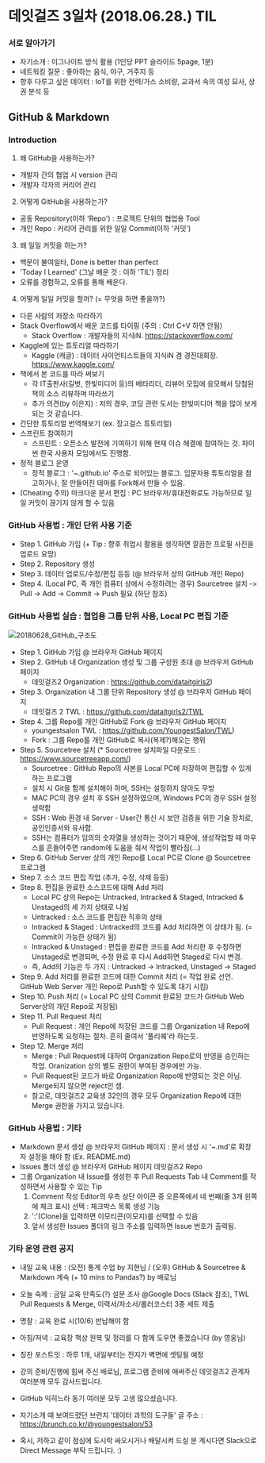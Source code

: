 # 데잇걸즈 3일차 (2018.06.28.) TIL



### 서로 알아가기
- 자기소개 : 이그나이트 방식 활용 (1인당 PPT 슬라이드 5page, 1분)
- 네트워킹 질문 : 좋아하는 음식, 야구, 거주지 등
- 향후 다루고 싶은 데이터 : IoT를 위한 전력/가스 소비량, 교과서 속의 여성 묘사, 상권 분석 등



## GitHub & Markdown

### Introduction

1. 왜 GitHub을 사용하는가?
- 개발자 간의 협업 시 version 관리
- 개발자 각자의 커리어 관리

2. 어떻게 GitHub을 사용하는가?
- 공동 Repository(이하 'Repo') : 프로젝트 단위의 협업용 Tool
- 개인 Repo : 커리어 관리를 위한 일일 Commit(이하 '커밋')

3. 왜 일일 커밋을 하는가?
- 백문이 불여일타, Done is better than perfect
- 'Today I Learned' (그날 배운 것 : 이하 'TIL') 정리
- 오류를 경험하고, 오류를 통해 배운다.

4. 어떻게 일일 커밋을 할까? (= 무엇을 하면 좋을까?)
- 다른 사람의 저장소 따라하기
- Stack Overflow에서 배운 코드를 타이핑 (주의 : Ctrl C+V 하면 안됨)
    * Stack Overflow : 개발자들의 지식iN. https://stackoverflow.com/
- Kaggle에 있는 튜토리얼 따라하기
    * Kaggle (캐글) : 데이터 사이언티스트들의 지식iN 겸 경진대회장. https://www.kaggle.com/
- 책에서 본 코드를 따라 써보기
    * 각 IT출판사(길벗, 한빛미디어 등)의 베타리더, 리뷰어 모집에 응모해서 당첨된 책의 소스 리뷰하며 따라쓰기
    * 추가 의견(by 이은지) : 저의 경우, 코딩 관련 도서는 한빛미디어 책을 많이 보게 되는 것 같습니다.
- 간단한 튜토리얼 번역해보기 (ex. 장고걸스 튜토리얼)
- 스프린트 참여하기
    * 스프린트 : 오픈소스 발전에 기여하기 위해 현재 이슈 해결에 참여하는 것. 파이썬 한국 사용자 모임에서도 진행함.
- 정적 블로그 운영 
    * 정적 블로그 : '~.github.io' 주소로 되어있는 블로그. 입문자용 튜토리얼을 참고하거나, 잘 만들어진 테마를 Fork해서 만들 수 있음.
- (Cheating 주의) 마크다운 문서 편집 : PC 브라우저/휴대전화로도 가능하므로 일일 커밋이 끊기지 않게 할 수 있음


### GitHub 사용법 : 개인 단위 사용 기준

- Step 1. GitHub 가입  (+ Tip : 향후 취업시 활용을 생각하면 깔끔한 프로필 사진을 업로드 요망)
- Step 2. Repository 생성
- Step 3. 데이터 업로드/수정/편집 등등 (@ 브라우저 상의 GitHub 개인 Repo)
- Step 4. (Local PC, 즉 개인 컴퓨터 상에서 수정하려는 경우) Sourcetree 설치 -> Pull -> Add -> Commit -> Push 필요 (하단 참조)


### GitHub 사용법 실습 : 협업용 그룹 단위 사용, Local PC 편집 기준

![20180628_GitHub_구조도](https://github.com/YoungestSalon/TIL/blob/master/TIL_20180628_GitHub_v2.jpg?raw=true)

- Step 1. GitHub 가입 @ 브라우저 GitHub 페이지
- Step 2. GitHub 내 Organization 생성 및 그룹 구성원 초대 @ 브라우저 GitHub 페이지
    * 데잇걸즈2 Organization : https://github.com/dataitgirls2)
- Step 3. Organization 내 그룹 단위 Repository 생성 @ 브라우저 GitHub 페이지
    * 데잇걸즈 2 TWL : https://github.com/dataitgirls2/TWL
- Step 4. 그룹 Repo를 개인 GitHub로 Fork @ 브라우저 GitHub 페이지
    * youngestsalon TWL : https://github.com/YoungestSalon/TWL)
    * Fork : 그룹 Repo를 개인 GitHub로 복사(복제?)해오는 행위
- Step 5. Sourcetree 설치 (* Sourcetree 설치파일 다운로드 : https://www.sourcetreeapp.com/)
    * Sourcetree : GitHub Repo의 사본을 Local PC에 저장하여 편집할 수 있게 하는 프로그램
    * 설치 시 Git을 함께 설치해야 하며, SSH는 설정하지 않아도 무방
    * MAC PC의 경우 설치 후 SSH 설정하였으며, Windows PC의 경우 SSH 설정 생략함
    * SSH : Web 환경 내 Server - User간 통신 시 보안 검증을 위한 기술 장치로, 공인인증서와 유사함.
    * SSH는 컴퓨터가 임의의 숫자열을 생성하는 것이기 때문에, 생성작업할 때 마우스를 흔들어주면 random에 도움을 줘서 작업이 빨라짐(...)
- Step 6. GitHub Server 상의 개인 Repo를 Local PC로 Clone @ Sourcetree 프로그램
- Step 7. 소스 코드 편집 작업 (추가, 수정, 삭제 등등)
- Step 8. 편집을 완료한 소스코드에 대해 Add 처리
    * Local PC 상의 Repo는 Untracked, Intracked & Staged, Intracked & Unstaged의 세 가지 상태로 나뉨
    * Untracked : 소스 코드를 편집한 직후의 상태
    * Intracked & Staged : Untracked의 코드를 Add 처리하면 이 상태가 됨. (= Commit이 가능한 상태가 됨)
    * Intracked & Unstaged : 편집을 완료한 코드를 Add 처리한 후 수정하면 Unstaged로 변경되며, 수정 완료 후 다시 Add하면 Staged로 다시 변경.
    * 즉, Add의 기능은 두 가지 : Untracked -> Intracked, Unstaged -> Staged
- Step 9. Add 처리를 완료한 코드에 대한 Commit 처리 (= 작업 완료 선언. GitHub Web Server 개인 Repo로 Push할 수 있도록 대기 시킴)
- Step 10. Push 처리 (= Local PC 상의 Commit 완료된 코드가 GitHub Web Server상의 개인 Repo로 저장됨)
- Step 11. Pull Request 처리
    * Pull Request : 개인 Repo에 저장된 코드를 그룹 Organization 내 Repo에 반영하도록 요청하는 절차. 흔히 줄여서 '풀리퀘'라 하는듯.
- Step 12. Merge 처리
    * Merge : Pull Request에 대하여 Organization Repo로의 반영을 승인하는 작업. Oranization 상의 별도 권한이 부여된 경우에만 가능.
    * Pull Request된 코드가 바로 Organization Repo에 반영되는 것은 아님. Merge되지 않으면 reject인 셈.
    * 참고로, 데잇걸즈2 교육생 32인의 경우 모두 Organization Repo에 대한 Merge 권한을 가지고 있습니다.


### GitHub 사용법 : 기타
- Markdown 문서 생성 @ 브라우저 GitHub 페이지 : 문서 생성 시 '~.md'로 확장자 설정을 해야 함  (Ex. README.md)
- Issues 폴더 생성 @ 브라우저 GitHub 페이지 데잇걸즈2 Repo
- 그룹 Organization 내 Issue를 생성한 후 Pull Requests Tab 내 Comment를 작성하면서 사용할 수 있는 Tip
    1. Comment 작성 Editor의 우측 상단 아이콘 중 오른쪽에서 네 번째(줄 3개 왼쪽에 체크 표시) 선택 : 체크박스 목록 생성 기능
    2. ':'(Clone)을 입력하면 이모티콘(이모지)를 선택할 수 있음
    3. 앞서 생성한 Issues 폴더의 링크 주소를 입력하면 Issue 번호가 출력됨.
    
    
    
### 기타 운영 관련 공지
- 내일 교육 내용 : (오전) 통계 수업 by 지현님 / (오후) GitHub & Sourcetree & Markdown 계속 (+ 10 mins to Pandas?) by 배로님
- 오늘 숙제 : 금일 교육 만족도(?) 설문 조사 @Google Docs (Slack 참조), TWL Pull Requests & Merge, 이력서/자소서/롤러코스터 3종 세트 제출
- 명찰 : 교육 완료 시(10/6) 반납해야 함
- 아침/저녁 : 교육장 책상 원복 및 정리를 다 함께 도우면 좋겠습니다 (by 영웅님)
- 칭찬 포스트잇 : 하루 1개, 내일부터는 전지가 벽면에 셋팅될 예정



- 강의 준비/진행에 힘써 주신 배로님, 프로그램 준비에 애써주신 데잇걸즈2 관계자 여러분께 모두 감사드립니다.
- GitHub 익히느라 동기 여러분 모두 고생 많으셨습니다.

- 자기소개 때 보여드렸던 브런치 '데이터 과학의 도구들' 글 주소 : https://brunch.co.kr/@youngestsalon/53
- 혹시, 저하고 같이 점심에 도시락 싸오시거나 배달시켜 드실 분 계시다면 Slack으로 Direct Message 부탁 드립니다. :)

